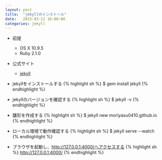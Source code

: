 ```yaml
---
layout: post
title:  "jekyllのインストール"
date:   2015-03-21 16:00:00
categories: jekyll
---
```

* 前提
	* OS X 10.9.5
	* Ruby 2.1.0

* 公式サイト
	* [jekyll](http://jekyllrb.com)

* jekyllをインストールする
{% highlight sh %}
$ gem install jekyll
{% endhighlight %}

* jekyllのバージョンを確認する
{% highlight sh %}
$ jekyll -v
{% endhighlight %}

* 雛形を作成する
{% highlight sh %}
$ jekyll new moriyasu0410.github.io
{% endhighlight %}

* ローカル環境で動作確認する
{% highlight sh %}
$ jekyll serve --watch
{% endhighlight %}

* ブラウザを起動し、http://127.0.0.1:4000/へアクセスする
{% highlight sh %}
http://127.0.0.1:4000/
{% endhighlight %}
